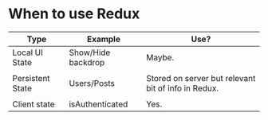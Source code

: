 # When to use Redux

Type              |Example            | Use?
------------------|-------------------|------------
Local UI State    | Show/Hide backdrop| Maybe.
                  |                   |
Persistent State  | Users/Posts       | Stored on server but relevant bit of info in Redux.
                  |                   |
Client state      | isAuthenticated   | Yes.